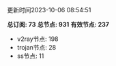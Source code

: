 更新时间2023-10-06 08:54:51

**总订阅: 73**
**总节点: 931**
**有效节点: 237**
- v2ray节点: 198
- trojan节点: 28
- ss节点: 11
